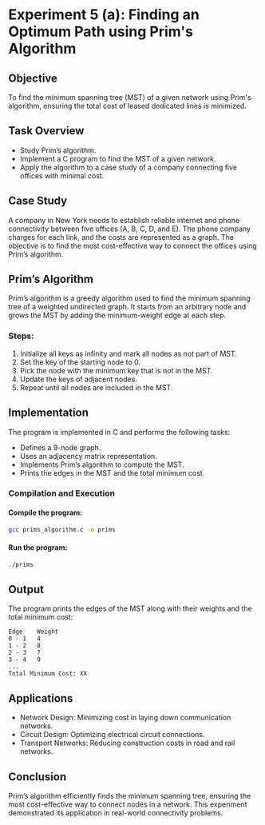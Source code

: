 # Experiment 5 (a): Finding an Optimum Path using Prim's Algorithm
## Objective
To find the minimum spanning tree (MST) of a given network using Prim's algorithm, ensuring the total cost of leased dedicated lines is minimized.
## Task Overview
- Study Prim’s algorithm.
- Implement a C program to find the MST of a given network.
- Apply the algorithm to a case study of a company connecting five offices with minimal cost.

## Case Study
A company in New York needs to establish reliable internet and phone connectivity between five offices (A, B, C, D, and E). The phone company charges for each link, and the costs are represented as a graph. The objective is to find the most cost-effective way to connect the offices using Prim’s algorithm.

## Prim’s Algorithm
Prim’s algorithm is a greedy algorithm used to find the minimum spanning tree of a weighted undirected graph. It starts from an arbitrary node and grows the MST by adding the minimum-weight edge at each step.

### Steps:
1. Initialize all keys as infinity and mark all nodes as not part of MST.
2. Set the key of the starting node to 0.
3. Pick the node with the minimum key that is not in the MST.
4. Update the keys of adjacent nodes.
5. Repeat until all nodes are included in the MST.

## Implementation
The program is implemented in C and performs the following tasks:
- Defines a 9-node graph.
- Uses an adjacency matrix representation.
- Implements Prim’s algorithm to compute the MST.
- Prints the edges in the MST and the total minimum cost.

### Compilation and Execution
#### Compile the program:
```sh
gcc prims_algorithm.c -o prims
```
#### Run the program:
```sh
./prims
```

## Output
The program prints the edges of the MST along with their weights and the total minimum cost:
```
Edge    Weight
0 - 1   4
1 - 2   8
2 - 3   7
3 - 4   9
...
Total Minimum Cost: XX
```

## Applications
- Network Design: Minimizing cost in laying down communication networks.
- Circuit Design: Optimizing electrical circuit connections.
- Transport Networks: Reducing construction costs in road and rail networks.

## Conclusion
Prim’s algorithm efficiently finds the minimum spanning tree, ensuring the most cost-effective way to connect nodes in a network. This experiment demonstrated its application in real-world connectivity problems.

